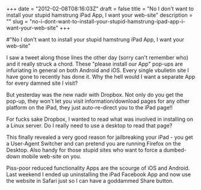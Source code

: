 +++
date = "2012-02-08T08:16:03Z"
draft = false
title = "No I don't want to install your stupid hamstrung iPad App, I want your web-site"
description = ""
slug = "no-i-dont-want-to-install-your-stupid-hamstrung-ipad-app-i-want-your-web-site"
+++

#"No I don't want to install your stupid hamstrung iPad App, I want your web-site"

I saw a tweet along those lines the other day (sorry can't remember who) and it really struck a chord. These "please install our App" pop-ups are infuriating in general on both Android and iOS. Every single vbulletin site I have gone to recently has done it. Why the hell would I want a separate App for every damned site I visit?

But yesterday was the new nadir with Dropbox. Not only do you get the pop-up, they won't let you visit information/download pages for any other platform on the iPad, they just auto-re-direct you to the iPad page!!

For fucks sake Dropbox, I wanted to read what was involved in installing on a Linux server. Do I really need to use a desktop to read that page?

This finally revealed a very good reason for jailbreaking your iPad - you get a User-Agent Switcher and can pretend you are running Firefox on the Desktop. Also handy for those stupid sites who want to force a dumbed-down mobile web-site on you.

Piss-poor reduced functionality Apps are the scourge of iOS and Android. Last weekend I ended up uninstalling the iPad Facebook App and now use the website in Safari just so I can have a goddammed Share button.